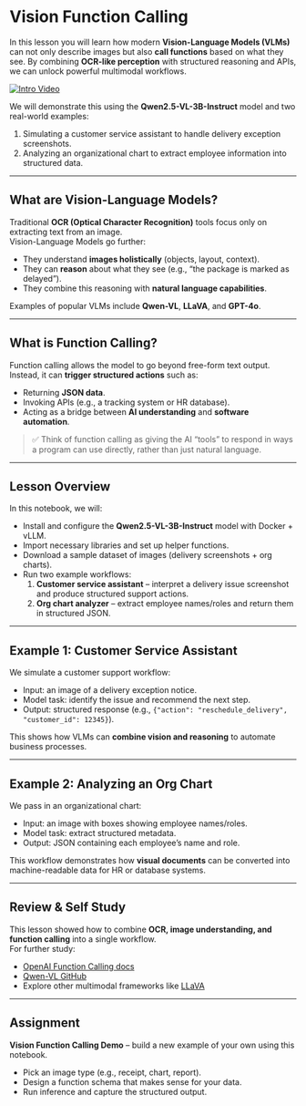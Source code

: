 # Vision Function Calling

In this lesson you will learn how modern **Vision-Language Models (VLMs)** can not only describe images but also **call functions** based on what they see. By combining **OCR-like perception** with structured reasoning and APIs, we can unlock powerful multimodal workflows.

[![Intro Video](images/video-prob-and-stats.png)](https://youtu.be/Z5Zy85g4Yjw)

We will demonstrate this using the **Qwen2.5-VL-3B-Instruct** model and two real-world examples:
1. Simulating a customer service assistant to handle delivery exception screenshots.  
2. Analyzing an organizational chart to extract employee information into structured data.  

---

## What are Vision-Language Models?

Traditional **OCR (Optical Character Recognition)** tools focus only on extracting text from an image.  
Vision-Language Models go further:
- They understand **images holistically** (objects, layout, context).  
- They can **reason** about what they see (e.g., “the package is marked as delayed”).  
- They combine this reasoning with **natural language capabilities**.  

Examples of popular VLMs include **Qwen-VL**, **LLaVA**, and **GPT-4o**.

---

## What is Function Calling?

Function calling allows the model to go beyond free-form text output. Instead, it can **trigger structured actions** such as:  
- Returning **JSON data**.  
- Invoking APIs (e.g., a tracking system or HR database).  
- Acting as a bridge between **AI understanding** and **software automation**.  

> ✅ Think of function calling as giving the AI “tools” to respond in ways a program can use directly, rather than just natural language.

---

## Lesson Overview

In this notebook, we will:
- Install and configure the **Qwen2.5-VL-3B-Instruct** model with Docker + vLLM.  
- Import necessary libraries and set up helper functions.  
- Download a sample dataset of images (delivery screenshots + org charts).  
- Run two example workflows:  
  1. **Customer service assistant** – interpret a delivery issue screenshot and produce structured support actions.  
  2. **Org chart analyzer** – extract employee names/roles and return them in structured JSON.  

---

## Example 1: Customer Service Assistant

We simulate a customer support workflow:
- Input: an image of a delivery exception notice.  
- Model task: identify the issue and recommend the next step.  
- Output: structured response (e.g., `{"action": "reschedule_delivery", "customer_id": 12345}`).

This shows how VLMs can **combine vision and reasoning** to automate business processes.

---

## Example 2: Analyzing an Org Chart

We pass in an organizational chart:
- Input: an image with boxes showing employee names/roles.  
- Model task: extract structured metadata.  
- Output: JSON containing each employee’s name and role.

This workflow demonstrates how **visual documents** can be converted into machine-readable data for HR or database systems.

---

## Review & Self Study

This lesson showed how to combine **OCR, image understanding, and function calling** into a single workflow.  
For further study:  
- [OpenAI Function Calling docs](https://platform.openai.com/docs/guides/function-calling)  
- [Qwen-VL GitHub](https://github.com/QwenLM/Qwen-VL)  
- Explore other multimodal frameworks like [LLaVA](https://llava-vl.github.io/)  

---

## Assignment

**Vision Function Calling Demo** – build a new example of your own using this notebook.  
- Pick an image type (e.g., receipt, chart, report).  
- Design a function schema that makes sense for your data.  
- Run inference and capture the structured output.  
